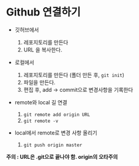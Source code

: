 # Github 연결하기
- 깃허브에서
  1. 레포지토리를 만든다
  2. URL 을 복사한다.

- 로컬에서
  1. 레포지토리를 만든다 (폴더 만든 후, `git init`)
  2. 파일을 만든다.
  3. 편집 후, add -> commit으로 변경사항을 기록한다

- remote와 local 길 연결
  1. `git remote add origin URL`
  2. `git remote -v`

- local에서 remote로 변경 사항 올리기
  1. `git push origin master`

**주의 : URL은 .git으로 끝나야 함. origin의 오타주의**